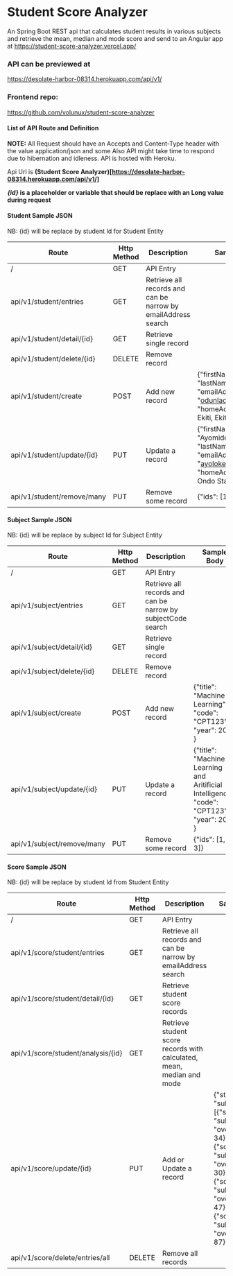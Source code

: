 # Student Score Analyzer

An Spring Boot REST api that calculates student results in various subjects and retrieve the mean, median and mode score and send to an Angular app at https://student-score-analyzer.vercel.app/ 

### API can be previewed at

https://desolate-harbor-08314.herokuapp.com/api/v1/

### Frontend repo:

https://github.com/volunux/student-score-analyzer

#### List of API Route and Definition
**NOTE:** All Request should have an Accepts and Content-Type header with the value application/json and some
Also API might take time to respond due to hibernation and idleness. API is hosted with Heroku.

Api Url is **(Student Score Analyzer)[https://desolate-harbor-08314.herokuapp.com/api/v1/]**

**_{id}_ is a placeholder or variable that should be replace with an Long value during request**

#### Student Sample JSON	
NB: {id} will be replace by student Id for Student Entity

| Route                   | Http Method    | Description            | Sample Body                           | Options      |
| ----------------------- | -------------- | ---------------------- | ------------------------------------- | -----------  |
| /      				  | GET            | API Entry              |                                       |  			   |
| api/v1/student/entries     | GET         | Retrieve all records and can be narrow by emailAddress  search |              | ?search=rick@gmail.com |
| api/v1/student/detail/{id} | GET         | Retrieve single record |                                       |              |
| api/v1/student/delete/{id} | DELETE      | Remove record          |                                       |              |
| api/v1/student/create      | POST        | Add new record         | {"firstName": "Ayeniyi", <br /> "lastName": "Adebiyi", <br /> "emailAddress": "odunlade@gmail.com", <br /> "homeAddress" : "Ado Ekiti, Ekiti State" } <br/> |               |
| api/v1/student/update/{id} | PUT         | Update a record        | {"firstName": "Ayomide", <br /> "lastName": "Oyeloke", <br /> "emailAddress": "ayoloke@gmail.com", <br /> "homeAddress" : "Owo, Ondo State" } <br/> | |
| api/v1/student/remove/many | PUT         | Remove some record         | {"ids": [1, 2, 3]} |               |


#### Subject Sample JSON
NB: {id} will be replace by subject Id for Subject Entity	

| Route                   | Http Method    | Description            | Sample Body                           | Options      |
| ----------------------- | -------------- | ---------------------- | ------------------------------------- | -----------  |
| /      				  | GET            | API Entry              |                                       |  			   |
| api/v1/subject/entries     | GET         | Retrieve all records and can be narrow by subjectCode search |                | ?search=BIO111 |
| api/v1/subject/detail/{id} | GET         | Retrieve single record |                                       |              |
| api/v1/subject/delete/{id} | DELETE      | Remove record          |                                       |              |
| api/v1/subject/create      | POST        | Add new record         | {"title": "Machine Learning", <br /> "code": "CPT123", <br /> "year": 2011 } <br /> |               |
| api/v1/subject/update/{id} | PUT         | Update a record        | {"title": "Machine Learning and Aritificial Intelligence", <br /> "code": "CPT123", <br /> "year": 2011 } <br /> | |
| api/v1/subject/remove/many | PUT         | Remove some record     | {"ids": [1, 2, 3]} |               |


#### Score Sample JSON
NB: {id} will be replace by student Id from Student Entity

| Route                   | Http Method    | Description            | Sample Body                           | Options      |
| ----------------------- | -------------- | ---------------------- | ------------------------------------- | -----------  |
| /      				  | GET            | API Entry              |                                       |  			   |
| api/v1/score/student/entries     | GET   | Retrieve all records and can be narrow by emailAddress search  |                | ?search=rick@gmail.com |
| api/v1/score/student/detail/{id} | GET | Retrieve student score records |                                 |              |
| api/v1/score/student/analysis/{id} | GET | Retrieve student score records with calculated, mean, median and mode |                               |              |
| api/v1/score/update/{id} | PUT           | Add or Update a record | {"studentId": 1, <br /> "subjectScores": [{"scoreId" : 1, <br /> "subjectId": 2, <br /> "overallMark": 34}, <br />{"scoreId" : 2, <br /> "subjectId": 1, <br /> "overallMark": 30}, <br />{"scoreId" : 3, <br /> "subjectId": 3, <br /> "overallMark": 47}, <br /> {"scoreId" : 4, <br /> "subjectId": 5, <br /> "overallMark": 87}] } <br /> | |
| api/v1/score/delete/entries/all| DELETE  | Remove all records     |                                       |               |